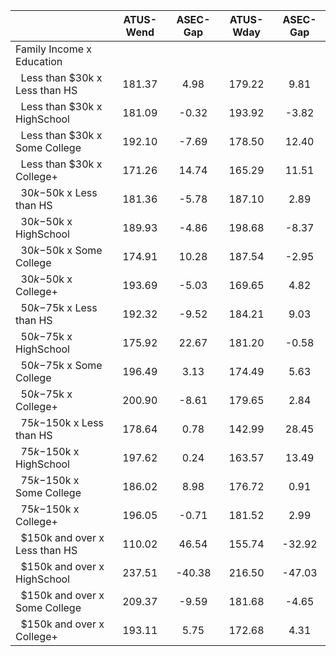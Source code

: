 
|                      |    ATUS-Wend |     ASEC-Gap |    ATUS-Wday |     ASEC-Gap |
| -------------------- | :----------: | :----------: | :----------: | :----------: |
| Family Income x Education |              |              |              |              |
| &nbsp;&nbsp;Less than $30k x Less than HS |       181.37 |         4.98 |       179.22 |         9.81 |
| &nbsp;&nbsp;Less than $30k x HighSchool |       181.09 |        -0.32 |       193.92 |        -3.82 |
| &nbsp;&nbsp;Less than $30k x Some College |       192.10 |        -7.69 |       178.50 |        12.40 |
| &nbsp;&nbsp;Less than $30k x College+ |       171.26 |        14.74 |       165.29 |        11.51 |
| &nbsp;&nbsp;$30k-$50k x Less than HS |       181.36 |        -5.78 |       187.10 |         2.89 |
| &nbsp;&nbsp;$30k-$50k x HighSchool |       189.93 |        -4.86 |       198.68 |        -8.37 |
| &nbsp;&nbsp;$30k-$50k x Some College |       174.91 |        10.28 |       187.54 |        -2.95 |
| &nbsp;&nbsp;$30k-$50k x College+ |       193.69 |        -5.03 |       169.65 |         4.82 |
| &nbsp;&nbsp;$50k-$75k x Less than HS |       192.32 |        -9.52 |       184.21 |         9.03 |
| &nbsp;&nbsp;$50k-$75k x HighSchool |       175.92 |        22.67 |       181.20 |        -0.58 |
| &nbsp;&nbsp;$50k-$75k x Some College |       196.49 |         3.13 |       174.49 |         5.63 |
| &nbsp;&nbsp;$50k-$75k x College+ |       200.90 |        -8.61 |       179.65 |         2.84 |
| &nbsp;&nbsp;$75k-$150k x Less than HS |       178.64 |         0.78 |       142.99 |        28.45 |
| &nbsp;&nbsp;$75k-$150k x HighSchool |       197.62 |         0.24 |       163.57 |        13.49 |
| &nbsp;&nbsp;$75k-$150k x Some College |       186.02 |         8.98 |       176.72 |         0.91 |
| &nbsp;&nbsp;$75k-$150k x College+ |       196.05 |        -0.71 |       181.52 |         2.99 |
| &nbsp;&nbsp;$150k and over x Less than HS |       110.02 |        46.54 |       155.74 |       -32.92 |
| &nbsp;&nbsp;$150k and over x HighSchool |       237.51 |       -40.38 |       216.50 |       -47.03 |
| &nbsp;&nbsp;$150k and over x Some College |       209.37 |        -9.59 |       181.68 |        -4.65 |
| &nbsp;&nbsp;$150k and over x College+ |       193.11 |         5.75 |       172.68 |         4.31 |

